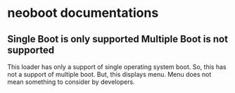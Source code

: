 # neoboot documentations

## Single Boot is only supported Multiple Boot is not supported

This loader has only a support of single operating system boot.
So, this has not a support of multiple boot.
But, this displays menu.
Menu does not mean something to consider by developers.
